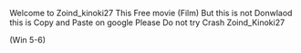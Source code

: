 Welcome to Zoind_kinoki27
This Free movie (Film) But this is not Donwlaod this is Copy and Paste on google Please Do not try Crash Zoind_Kinoki27


(Win 5-6)
